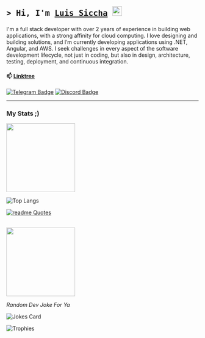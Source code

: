 

<!--
<img src="https://readme-jokes.vercel.app/api?theme=react" alt="Jokes Card" />
-->

## <p align="left"><samp>&gt; Hi, I'm <a href="https://github.com/LSiccha">Luis Siccha</a> <img src="https://media.giphy.com/media/hvRJCLFzcasrR4ia7z/giphy.gif" width="25"></samp></p>

<p align="center"></p>

I'm a full stack developer with over 2 years of experience in building web applications, with a strong affinity for cloud computing. I love designing and building solutions, and I’m currently developing applications using .NET, Angular, and AWS. I seek challenges in every aspect of the software development lifecycle, not just in coding, but also in design, architecture, testing, deployment, and continuous integration.

#### 📫 [Linktree](https://linktr.ee/luis.siccha)
  
  [![Telegram Badge](https://img.shields.io/badge/-Telegram-26A5E4?style=flat&logo=Telegram&logoColor=white)](https://t.me/LSiccha)
  [![Discord Badge](https://img.shields.io/badge/-Discord-5865F2?style=flat&logo=Discord&logoColor=white)](https://discordapp.com/users/915027947625263155/)

---

### My Stats ;)

  <img height="180em" src="https://github-readme-stats.vercel.app/api?username=LSiccha&show_icons=true&hide_border=true&&count_private=true&include_all_commits=true&theme=cobalt" />
  
  ![Top Langs](https://github-readme-stats.vercel.app/api/top-langs/?username=LSiccha&size_weight=0.5&count_weight=0.5&theme=cobalt)
  
  [![readme Quotes](https://quotes-github-readme.vercel.app/api?type=horizontal&theme=monokai)](https://github.com/piyushsuthar/github-readme-quotes)

</br>

   <img height="180em" src="https://github-readme-stats.vercel.app/api/top-langs/?username=LSiccha&show_icons=true&hide_border=true&theme=tokyonight&layout=compact&langs_count=8" />
  


  <div align="start">
    <p><em>Random Dev Joke For Ya</br>
    </em></p>
    <img src="https://readme-jokes.vercel.app/api?theme=react" alt="Jokes Card" />  
</div>
  
  ![Trophies](https://github-profile-trophy.vercel.app/?username=LSiccha&locale=en&row=1&theme=darkhub&margin-w=15&no-frame=true)

<!-- Here are some ideas to get you started:

- 🔭 I’m currently working on ...
- 🌱 I’m currently learning ...
- 👯 I’m looking to collaborate on ...
- 🤔 I’m looking for help with ...
- 💬 Ask me about ...
- 📫 How to reach me: ...
- 😄 Pronouns: ...
- ⚡ Fun fact: ...
-->
